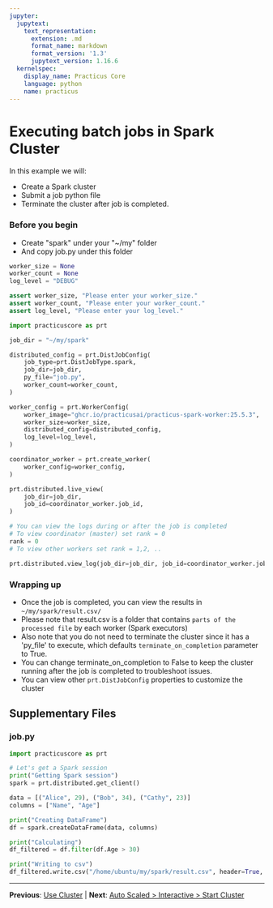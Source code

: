 ```yaml
---
jupyter:
  jupytext:
    text_representation:
      extension: .md
      format_name: markdown
      format_version: '1.3'
      jupytext_version: 1.16.6
  kernelspec:
    display_name: Practicus Core
    language: python
    name: practicus
---
```


# Executing batch jobs in Spark Cluster

In this example we will:
- Create a Spark cluster
- Submit a job python file
- Terminate the cluster after job is completed.

### Before you begin
- Create "spark" under your "~/my" folder
- And copy job.py under this folder

```python
worker_size = None
worker_count = None
log_level = "DEBUG"
```

```python
assert worker_size, "Please enter your worker_size."
assert worker_count, "Please enter your worker_count."
assert log_level, "Please enter your log_level."
```

```python
import practicuscore as prt

job_dir = "~/my/spark"

distributed_config = prt.DistJobConfig(
    job_type=prt.DistJobType.spark,
    job_dir=job_dir,
    py_file="job.py",
    worker_count=worker_count,
)

worker_config = prt.WorkerConfig(
    worker_image="ghcr.io/practicusai/practicus-spark-worker:25.5.3",
    worker_size=worker_size,
    distributed_config=distributed_config,
    log_level=log_level,
)

coordinator_worker = prt.create_worker(
    worker_config=worker_config,
)
```

```python
prt.distributed.live_view(
    job_dir=job_dir,
    job_id=coordinator_worker.job_id,
)
```

```python
# You can view the logs during or after the job is completed
# To view coordinator (master) set rank = 0
rank = 0
# To view other workers set rank = 1,2, ..

prt.distributed.view_log(job_dir=job_dir, job_id=coordinator_worker.job_id, rank=rank)
```

### Wrapping up
- Once the job is completed, you can view the results in `~/my/spark/result.csv/`
- Please note that result.csv is a folder that contains `parts of the processed file` by each worker (Spark executors)
- Also note that you do not need to terminate the cluster since it has a 'py_file' to execute, which defaults `terminate_on_completion` parameter to True.
- You can change terminate_on_completion to False to keep the cluster running after the job is completed to troubleshoot issues.
- You can view other `prt.DistJobConfig` properties to customize the cluster


## Supplementary Files

### job.py
```python
import practicuscore as prt

# Let's get a Spark session
print("Getting Spark session")
spark = prt.distributed.get_client()

data = [("Alice", 29), ("Bob", 34), ("Cathy", 23)]
columns = ["Name", "Age"]

print("Creating DataFrame")
df = spark.createDataFrame(data, columns)

print("Calculating")
df_filtered = df.filter(df.Age > 30)

print("Writing to csv")
df_filtered.write.csv("/home/ubuntu/my/spark/result.csv", header=True, mode="overwrite")

```


---

**Previous**: [Use Cluster](../interactive/use-cluster.md) | **Next**: [Auto Scaled > Interactive > Start Cluster](../auto-scaled/interactive/start-cluster.md)

